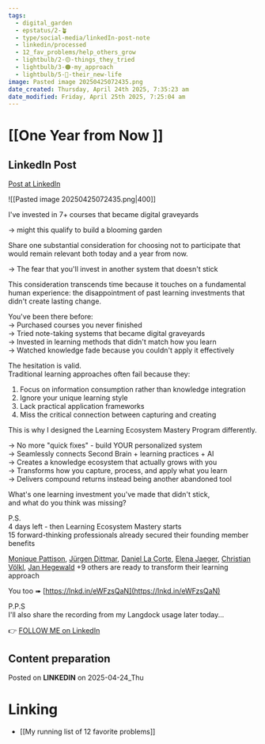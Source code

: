 ```yaml
---
tags:
  - digital_garden
  - epstatus/2-🪴
  - type/social-media/linkedIn-post-note
  - linkedin/processed
  - 12_fav_problems/help_others_grow
  - lightbulb/2-🟡-things_they_tried
  - lightbulb/3-🟠-my_approach
  - lightbulb/5-🔵-their_new-life
image: Pasted image 20250425072435.png
date_created: Thursday, April 24th 2025, 7:35:23 am
date_modified: Friday, April 25th 2025, 7:25:04 am
---
```

# [[One Year from Now ]]
## LinkedIn Post
[Post at LinkedIn](https://www.linkedin.com/posts/sebastiankamilli_ive-invested-in-7-courses-that-became-digital-activity-7321052073456791552-AN-l?utm_source=share&utm_medium=member_desktop&rcm=ACoAAA1M1pkBgWCYPhT45EpfLiHzViQqRWNCIv4)

![[Pasted image 20250425072435.png|400]]

I've invested in 7+ courses that became digital graveyards  
  
→ might this qualify to build a blooming garden  
  
Share one substantial consideration for choosing not to participate that would remain relevant both today and a year from now.  
  
→ The fear that you'll invest in another system that doesn't stick  
  
This consideration transcends time because it touches on a fundamental human experience: the disappointment of past learning investments that didn't create lasting change.  
  
You've been there before:  
→ Purchased courses you never finished  
→ Tried note-taking systems that became digital graveyards  
→ Invested in learning methods that didn't match how you learn  
→ Watched knowledge fade because you couldn't apply it effectively  
  
The hesitation is valid.  
Traditional learning approaches often fail because they:  
1. Focus on information consumption rather than knowledge integration  
2. Ignore your unique learning style  
3. Lack practical application frameworks  
4. Miss the critical connection between capturing and creating  
  
This is why I designed the Learning Ecosystem Mastery Program differently.  
  
→ No more "quick fixes" - build YOUR personalized system  
→ Seamlessly connects Second Brain + learning practices + AI  
→ Creates a knowledge ecosystem that actually grows with you  
→ Transforms how you capture, process, and apply what you learn  
→ Delivers compound returns instead being another abandoned tool  

What's one learning investment you've made that didn't stick,  
and what do you think was missing?  
  
P.S.  
4 days left - then Learning Ecosystem Mastery starts  
15 forward-thinking professionals already secured their founding member benefits  
  
[Monique Pattison](https://www.linkedin.com/in/moniquepattison/), [Jürgen Dittmar](https://www.linkedin.com/in/juergendittmar/), [Daniel La Corte](https://www.linkedin.com/in/daniellacorte/), [Elena Jaeger](https://www.linkedin.com/in/elena-jaeger/), [Christian Völkl](https://www.linkedin.com/in/christian-voelkl-hbd/), [Jan Hegewald](https://www.linkedin.com/in/jan-hegewald/) +9 others are ready to transform their learning approach  
  
You too ➠ [https://lnkd.in/eWFzsQaN](https://lnkd.in/eWFzsQaN)  

P.P.S  
I'll also share the recording from my Langdock usage later today...

👉 [FOLLOW ME on LinkedIn](https://www.linkedin.com/comm/mynetwork/discovery-see-all?usecase=PEOPLE_FOLLOWS&followMember=sebastiankamilli)

## Content preparation

Posted on **LINKEDIN** on 2025-04-24_Thu
# Linking
+ [[My running list of 12 favorite problems]]
